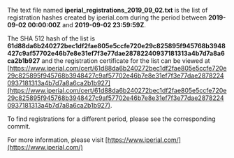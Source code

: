 The text file named **iperial_registrations_2019_09_02.txt** is the list of registration hashes created by iperial.com during the period between **2019-09-02 00:00:00Z** and **2019-09-02 23:59:59Z**.

The SHA 512 hash of the list is **61d88da6b240272bec1df2fae805e5ccfe720e29c825895f945768b3948427c9af57702e46b7e8e31ef7f3e77dae28782240937181313a4b7d7a8a6ca2b1b927** and the registration certificate for the list can be viewed at [https://www.iperial.com/cert/61d88da6b240272bec1df2fae805e5ccfe720e29c825895f945768b3948427c9af57702e46b7e8e31ef7f3e77dae28782240937181313a4b7d7a8a6ca2b1b927](https://www.iperial.com/cert/61d88da6b240272bec1df2fae805e5ccfe720e29c825895f945768b3948427c9af57702e46b7e8e31ef7f3e77dae28782240937181313a4b7d7a8a6ca2b1b927).

To find registrations for a different period, please see the corresponding commit.

For more information, please visit [https://www.iperial.com/](https://www.iperial.com/)

